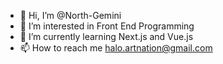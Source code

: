 - 👋 Hi, I’m @North-Gemini
- 👀 I’m interested in Front End Programming
- 🌱 I’m currently learning Next.js and Vue.js
- 📫 How to reach me halo.artnation@gmail.com

<!---
North-Gemini/North-Gemini is a ✨ special ✨ repository because its `README.md` (this file) appears on your GitHub profile.
You can click the Preview link to take a look at your changes.
--->
